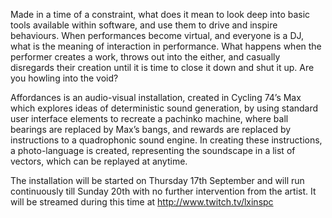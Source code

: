 Made in a time of a constraint, what does it mean to look deep into basic tools available within software, and use them to drive and inspire behaviours. When performances become virtual, and everyone is a DJ, what is the meaning of interaction in performance. What happens when the performer creates a work, throws out into the either, and casually disregards their creation until it is time to close it down and shut it up. Are you howling into the void?

Affordances is an audio-visual installation, created in Cycling 74’s Max which explores ideas of deterministic sound generation, by using standard user interface elements to recreate a pachinko machine, where ball bearings are replaced by Max’s bangs, and rewards are replaced by instructions to a quadrophonic sound engine. In creating these instructions, a photo-language is created, representing the soundscape in a list of vectors, which can be replayed at anytime.

The installation will be started on Thursday 17th September and will run continuously till Sunday 20th with no further intervention from the artist. It will be streamed during this time at http://www.twitch.tv/lxinspc